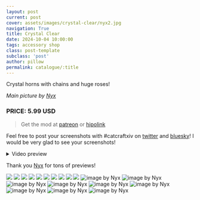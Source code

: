 ```yaml
---
layout: post
current: post
cover: assets/images/crystal-clear/nyx2.jpg
navigation: True
title: Crystal Clear
date: 2024-10-04 10:00:00
tags: accessory shop
class: post-template
subclass: 'post'
author: pillow
permalink: catalogue/:title
---
```


Crystal horns with chains and huge roses!

*Main picture by [Nyx](https://bsky.app/profile/tsukuyomi.bsky.social/post/3l6xowjah2f2h)*

### PRICE: 5.99 USD

> Get the mod at [patreon](https://www.patreon.com/catcraftFFXIV/shop/crystal-clear-horns-516913?source=storefront) or [hipolink](https://hipolink.me/pomigrein/products/crystal-clear--horns)

Feel free to post your screenshots with #catcraftxiv on [twitter](https://x.com/hashtag/catcraftxiv?src=hashtag_click) and [bluesky](https://bsky.app/hashtag/catcraftxiv)! I would be very glad to see your screenshots!

<details>
  <summary>Video preview</summary>
  <iframe src="https://www.youtube.com/embed/BYw_YHksPd0" width="720" height="405" frameborder="0" webkitallowfullscreen mozallowfullscreen allowfullscreen></iframe>
</details>

Thank you [Nyx](https://bsky.app/profile/tsukuyomi.bsky.social) for tons of previews!

<img src="/assets/images/crystal-clear/pic1.jpg"/>
<img src="/assets/images/crystal-clear/pic2.jpg"/>
<img src="/assets/images/crystal-clear/pic3.jpg"/>
<img src="/assets/images/crystal-clear/pic4.jpg"/>
<img src="/assets/images/crystal-clear/pic5.jpg"/>
<img src="/assets/images/crystal-clear/pic5-1.jpg"/>
<img src="/assets/images/crystal-clear/pic6.jpg"/>
<img src="/assets/images/crystal-clear/pic7.jpg"/>
<img src="/assets/images/crystal-clear/pic8.jpg"/>
<img src="/assets/images/crystal-clear/pic9.jpg"/>
<img src="/assets/images/crystal-clear/tsukuyomi 3l7bgtchkrt27_p0.jpg" title="image by Nyx"/>
<img src="/assets/images/crystal-clear/nyx1.jpg" title="image by Nyx"/>
<img src="/assets/images/crystal-clear/nyx2.jpg" title="image by Nyx"/>
<img src="/assets/images/crystal-clear/nyx3.jpg" title="image by Nyx"/>
<img src="/assets/images/crystal-clear/nyx4.jpg" title="image by Nyx"/>
<img src="/assets/images/crystal-clear/nyx5.jpg" title="image by Nyx"/>
<img src="/assets/images/crystal-clear/nyx6.jpg" title="image by Nyx"/>
<img src="/assets/images/crystal-clear/nyx7.jpg" title="image by Nyx"/>
<img src="/assets/images/crystal-clear/nyx8.jpg" title="image by Nyx"/>